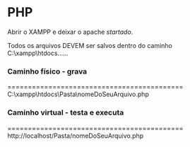 # PHP
      
Abrir o XAMPP e deixar o apache *startado*.    
     
Todos os arquivos DEVEM ser salvos dentro do caminho C:\xampp\htdocs\...\...      
     
### Caminho físico - grava
===========================================    
C:\xampp\htdocs\Pasta\nomeDoSeuArquivo.php    
    
### Caminho virtual - testa e executa    
===========================================    
http://localhost/Pasta/nomeDoSeuArquivo.php    
